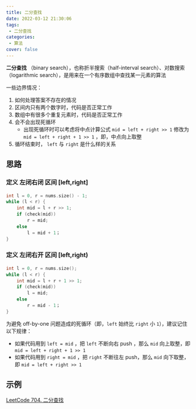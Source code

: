 ```yaml
---
title: 二分查找
date: 2022-03-12 21:30:06
tags:
 - 二分查找
categories:
 - 算法
cover: false
---
```


**二分查找** （binary search），也称折半搜索（half-interval search）、对数搜索（logarithmic search），是用来在一个有序数组中查找某一元素的算法

一些边界情况：
1. 如何处理答案不存在的情况
2. 区间内只有两个数字时，代码是否正常工作
3. 数组中有很多个重复元素时，代码是否正常工作
4. 会不会出现死循环
    - 出现死循环时可以考虑将中点计算公式 `mid = left + right >> 1` 修改为 `mid = left + right + 1 >> 1` ，即，中点向上取整
5. 循环结束时， `left` 与 `right` 是什么样的关系


## 思路

### 定义 左闭右闭 区间 [left,right]

```cpp
int l = 0, r = nums.size() - 1;
while (l < r) {
    int mid = l + r >> 1;
    if (check(mid))
        r = mid;
    else 
        l = mid + 1；
}
```

### 定义 左闭右开 区间 [left,right)

```cpp
int l = 0, r = nums.size();
while (l < r) {
    int mid = l + r + 1 >> 1;
    if (check(mid)) 
        l = mid;
    else 
        r = mid - 1；
}
```

为避免 off-by-one 问题造成的死循环（即，`left` 始终比 `right` 小 `1`），建议记住以下规律：
 - 如果代码用到 `left = mid` ，把 `left` 不断向右 push ，那么 `mid` 向上取整，即 `mid = left + right + 1 >> 1`
 - 如果代码用到 `right = mid` ，把 `right` 不断往左 push，那么 `mid` 向下取整，即 `mid = left + right >> 1`


## 示例

[LeetCode 704. 二分查找](https://jiankychen.github.io/2022/03/16/leetcode704-er-fen-cha-zhao/)


[^_^]:

    ## Frameworks

    ![](二分查找/1.png)

    **Framework 1: 寻找满足条件的最左边的元素**
    ```cpp
    while (l < r) {
        int mid = l + r >> 1;
        if (check(mid)) 
            r = mid;
        else 
            l = mid + 1；
    }
    ```

    **Framework 2: 寻找满足条件的最右边的元素**
    ```cpp
    while (l < r) {
        int mid = l + r + 1 >> 1;
        if (check(mid)) 
            l = mid;
        else 
            r = mid - 1；
    }
    ```

    ## LeetCode 35. Search Insert position
    [LeetCode 35](https://leetcode-cn.com/problems/search-insert-position/)

    选择 Framework 1: 寻找满足条件的最左边的元素

    ```cpp
    int searchInsert(vector<int>& nums, int target) {
        int left = 0, right = nums.size(); // 可能找到最后一个元素的下一个位置
        while (left < right)
        {
            int mid = (left + right) >> 1;
            if (nums[mid] >= target)
                right = mid;
            else
                left = mid + 1;
        };
        return right;
    }
    ```
